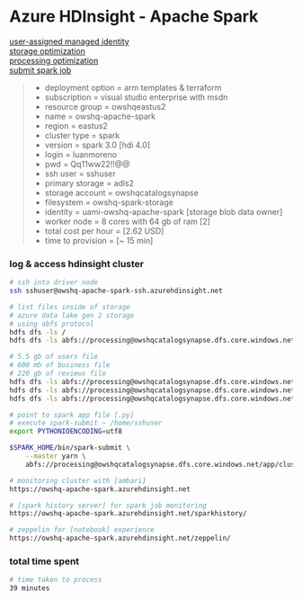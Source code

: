 # Azure HDInsight - Apache Spark

[user-assigned managed identity](https://docs.microsoft.com/en-us/azure/hdinsight/hdinsight-hadoop-use-data-lake-storage-gen2-portal)  
[storage optimization](https://docs.microsoft.com/en-us/azure/hdinsight/spark/optimize-data-storage)  
[processing optimization](https://docs.microsoft.com/en-us/azure/hdinsight/spark/optimize-data-processing)  
[submit spark job](https://docs.microsoft.com/en-us/azure/hdinsight/spark/spark-best-practices)

> * deployment option = arm templates & terraform 
> * subscription = visual studio enterprise with msdn
> * resource group = owshqeastus2
> * name = owshq-apache-spark
> * region = eastus2
> * cluster type = spark
> * version = spark 3.0 [hdi 4.0]
> * login = luanmoreno
> * pwd = Qq11ww22!!@@
> * ssh user = sshuser
> * primary storage = adls2
> * storage account = owshqcatalogsynapse
> * filesystem = owshq-spark-storage
> * identity = uami-owshq-apache-spark [storage blob data owner]
> * worker node = 8 cores with 64 gb of ram [2]
> * total cost per hour = [2.62 USD] 
> * time to provision = [~ 15 min]

### log & access hdinsight cluster
```sh
# ssh into driver node
ssh sshuser@owshq-apache-spark-ssh.azurehdinsight.net

# list files inside of storage
# azure data lake gen 2 storage
# using abfs protocol
hdfs dfs -ls /
hdfs dfs -ls abfs://processing@owshqcatalogsynapse.dfs.core.windows.net/

# 5.5 gb of users file
# 600 mb of business file
# 220 gb of reviews file
hdfs dfs -ls abfs://processing@owshqcatalogsynapse.dfs.core.windows.net/users
hdfs dfs -ls abfs://processing@owshqcatalogsynapse.dfs.core.windows.net/business
hdfs dfs -ls abfs://processing@owshqcatalogsynapse.dfs.core.windows.net/reviews

# point to spark app file [.py]
# execute spark-submit ~ /home/sshuser
export PYTHONIOENCODING=utf8

$SPARK_HOME/bin/spark-submit \
    --master yarn \
    abfs://processing@owshqcatalogsynapse.dfs.core.windows.net/app/cluster.py

# monitoring cluster with [ambari]
https://owshq-apache-spark.azurehdinsight.net

# [spark history server] for spark job monitoring
https://owshq-apache-spark.azurehdinsight.net/sparkhistory/

# zeppelin for [notebook] experience
https://owshq-apache-spark.azurehdinsight.net/zeppelin/
```

### total time spent
```sh
# time taken to process
39 minutes
```